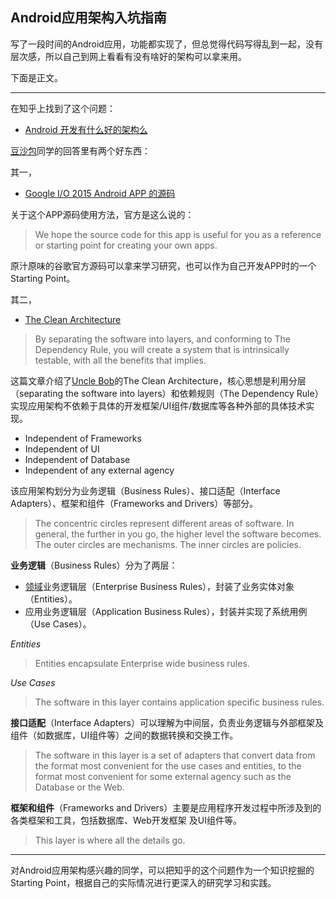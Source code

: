 ## Android应用架构入坑指南

写了一段时间的Android应用，功能都实现了，但总觉得代码写得乱到一起，没有层次感，所以自己到网上看看有没有啥好的架构可以拿来用。

下面是正文。

---

在知乎上找到了这个问题：

+ [Android 开发有什么好的架构么](https://www.zhihu.com/question/21406685)
 
[豆沙包](https://www.zhihu.com/people/dou-sha-bao-31)同学的回答里有两个好东西：

其一，

+ [Google I/O 2015 Android APP 的源码](https://github.com/google/iosched)

关于这个APP源码使用方法，官方是这么说的：

> We hope the source code for this app is useful for you as a reference or starting point for creating your own apps.

原汁原味的谷歌官方源码可以拿来学习研究，也可以作为自己开发APP时的一个Starting Point。

其二，

+ [The Clean Architecture](https://blog.8thlight.com/uncle-bob/2012/08/13/the-clean-architecture.html)

> By separating the software into layers, and conforming to The Dependency Rule, you will create a system that is intrinsically testable, with all the benefits that implies.

这篇文章介绍了[Uncle Bob](https://en.wikipedia.org/wiki/Robert_Cecil_Martin)的The Clean Architecture，核心思想是利用分层（separating the software into layers）和依赖规则（The Dependency Rule）实现应用架构不依赖于具体的开发框架/UI组件/数据库等各种外部的具体技术实现。

+ Independent of Frameworks
+ Independent of UI
+ Independent of Database
+ Independent of any external agency

该应用架构划分为业务逻辑（Business Rules）、接口适配（Interface Adapters）、框架和组件（Frameworks and Drivers）等部分。

> The concentric circles represent different areas of software. In general, the further in you go, the higher level the software becomes. The outer circles are mechanisms. The inner circles are policies.

**业务逻辑**（Business Rules）分为了两层：

+ [领域](https://en.wikipedia.org/wiki/Domain-driven_design)业务逻辑层（Enterprise Business Rules），封装了业务实体对象（Entities）。
+ 应用业务逻辑层（Application Business Rules），封装并实现了系统用例（Use Cases）。

*Entities*
> Entities encapsulate Enterprise wide business rules.

*Use Cases*
> The software in this layer contains application specific business rules. 

**接口适配**（Interface Adapters）可以理解为中间层，负责业务逻辑与外部框架及组件（如数据库，UI组件等）之间的数据转换和交换工作。

> The software in this layer is a set of adapters that convert data from the format most convenient for the use cases and entities, to the format most convenient for some external agency such as the Database or the Web.

**框架和组件**（Frameworks and Drivers）主要是应用程序开发过程中所涉及到的各类框架和工具，包括数据库、Web开发框架
及UI组件等。

> This layer is where all the details go. 

---

对Android应用架构感兴趣的同学，可以把知乎的这个问题作为一个知识挖掘的Starting Point，根据自己的实际情况进行更深入的研究学习和实践。
